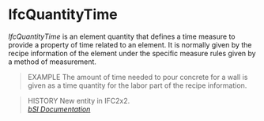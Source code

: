 IfcQuantityTime
===============
_IfcQuantityTime_ is an element quantity that defines a time measure to
provide a property of time related to an element. It is normally given by the
recipe information of the element under the specific measure rules given by a
method of measurement.  
  
> EXAMPLE  The amount of time needed to pour concrete for a wall is given as a
> time quantity for the labor part of the recipe information.  
  
> HISTORY  New entity in IFC2x2.  
[ _bSI
Documentation_](https://standards.buildingsmart.org/IFC/DEV/IFC4_2/FINAL/HTML/schema/ifcquantityresource/lexical/ifcquantitytime.htm)


